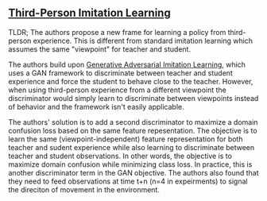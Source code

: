 ## [Third-Person Imitation Learning](http://openreview.net/forum?id=B16dGcqlx)

TLDR; The authors propose a new frame for learning a policy from third-person experience. This is different from standard imitation learning which assumes the same "viewpoint" for teacher and student.

The authors build upon [Generative Adversarial Imitation Learning](https://arxiv.org/abs/1606.03476), which uses a GAN framework to discriminate between teacher and student experience and force the student to behave close to the teacher. However, when using third-person experience from a different viewpoint the discriminator would simply learn to discriminate between viewpoints instead of behavior and the framework isn't easily applicable.

The authors' solution is to add a second discriminator to maximize a domain confusion loss based on the same feature repesentation. The objective is to learn the same (viewpoint-independent) feature representation for both teacher and sudent experience while also learning to discriminate between teacher and student observations. In other words, the objective is to maximize domain confusion while minimizing class loss. In practice, this is another discriminator term in the GAN objective. The authors also found that they need to feed observations at time t+n (n=4 in expeirments) to signal the direciton of movement in the environment.

